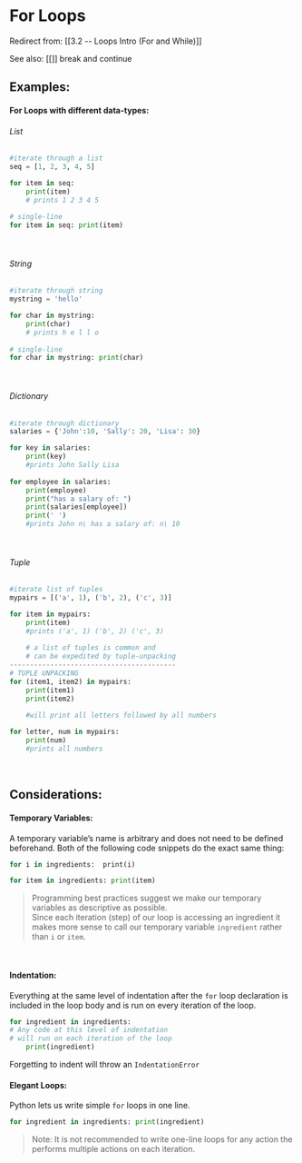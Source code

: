 # For Loops
Redirect from: [[3.2 -- Loops Intro (For and While)]]

See also: [[]] break and continue
## Examples:
#### For Loops with different data-types:
###### List
```py
#iterate through a list
seq = [1, 2, 3, 4, 5]

for item in seq:
	print(item)
	# prints 1 2 3 4 5
	
# single-line
for item in seq: print(item)
```
<br>

###### String
```py
#iterate through string
mystring = 'hello'

for char in mystring:
	print(char)
	# prints h e l l o
	
# single-line
for char in mystring: print(char)
```
<br>

###### Dictionary
```py
#iterate through dictionary
salaries = {'John':10, 'Sally': 20, 'Lisa': 30}

for key in salaries:
	print(key)
	#prints John Sally Lisa
	
for employee in salaries:
	print(employee)
	print("has a salary of: ")
	print(salaries[employee])
	print(' ')
	#prints John n\ has a salary of: n\ 10
```
<br>

###### Tuple
```py
#iterate list of tuples
mypairs = [('a', 1), ('b', 2), ('c', 3)]

for item in mypairs:
	print(item)
	#prints ('a', 1) ('b', 2) ('c', 3)
	
	# a list of tuples is common and 
	# can be expedited by tuple-unpacking
-----------------------------------------
# TUPLE UNPACKING	
for (item1, item2) in mypairs:
	print(item1)
	print(item2)
	
	#will print all letters followed by all numbers

for letter, num in mypairs:
	print(num)
	#prints all numbers
```
<br>

## Considerations:
#### Temporary Variables:
A temporary variable’s name is arbitrary and does not need to be defined beforehand. Both of the following code snippets do the exact same thing:
 ```py
for i in ingredients:  print(i)
```

```py
for item in ingredients: print(item)
```

> Programming best practices suggest we make our temporary variables as descriptive as possible. <br>
> Since each iteration (step) of our loop is accessing an ingredient it makes more sense to call our temporary variable `ingredient` rather than `i` or `item`.
<br>

#### Indentation:
Everything at the same level of indentation after the `for` loop declaration is included in the loop body and is run on every iteration of the loop.

```py
for ingredient in ingredients:  
# Any code at this level of indentation   
# will run on each iteration of the loop  
	print(ingredient)
```

Forgetting to indent will throw an `IndentationError`
<br>

#### Elegant Loops:
Python lets us write simple `for` loops in one line.
```py
for ingredient in ingredients: print(ingredient)
```

> Note: It is not recommended to write one-line loops for any action the performs multiple actions on each iteration.
